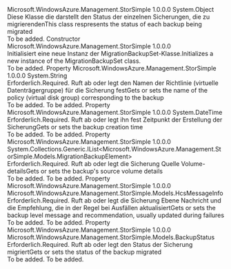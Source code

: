 <Type Name="MigrationBackupSet" FullName="Microsoft.WindowsAzure.Management.StorSimple.Models.MigrationBackupSet">
  <TypeSignature Language="C#" Value="public class MigrationBackupSet" />
  <TypeSignature Language="ILAsm" Value=".class public auto ansi beforefieldinit MigrationBackupSet extends System.Object" />
  <TypeSignature Language="DocId" Value="T:Microsoft.WindowsAzure.Management.StorSimple.Models.MigrationBackupSet" />
  <TypeSignature Language="VB.NET" Value="Public Class MigrationBackupSet" />
  <TypeSignature Language="F#" Value="type MigrationBackupSet = class" />
  <AssemblyInfo>
    <AssemblyName>Microsoft.WindowsAzure.Management.StorSimple</AssemblyName>
    <AssemblyVersion>1.0.0.0</AssemblyVersion>
  </AssemblyInfo>
  <Base>
    <BaseTypeName>System.Object</BaseTypeName>
  </Base>
  <Interfaces />
  <Docs>
    <summary>
            <span data-ttu-id="47140-101">Diese Klasse die darstellt den Status der einzelnen Sicherungen, die zu migrierenden</span><span class="sxs-lookup"><span data-stu-id="47140-101">This class respresents the status of each backup being migrated</span></span>
            </summary>
    <remarks>To be added.</remarks>
  </Docs>
  <Members>
    <Member MemberName=".ctor">
      <MemberSignature Language="C#" Value="public MigrationBackupSet ();" />
      <MemberSignature Language="ILAsm" Value=".method public hidebysig specialname rtspecialname instance void .ctor() cil managed" />
      <MemberSignature Language="DocId" Value="M:Microsoft.WindowsAzure.Management.StorSimple.Models.MigrationBackupSet.#ctor" />
      <MemberSignature Language="VB.NET" Value="Public Sub New ()" />
      <MemberType>Constructor</MemberType>
      <AssemblyInfo>
        <AssemblyName>Microsoft.WindowsAzure.Management.StorSimple</AssemblyName>
        <AssemblyVersion>1.0.0.0</AssemblyVersion>
      </AssemblyInfo>
      <Parameters />
      <Docs>
        <summary>
            <span data-ttu-id="47140-102">Initialisiert eine neue Instanz der MigrationBackupSet-Klasse.</span><span class="sxs-lookup"><span data-stu-id="47140-102">Initializes a new instance of the MigrationBackupSet class.</span></span>
            </summary>
        <remarks>To be added.</remarks>
      </Docs>
    </Member>
    <Member MemberName="BackupPolicyName">
      <MemberSignature Language="C#" Value="public string BackupPolicyName { get; set; }" />
      <MemberSignature Language="ILAsm" Value=".property instance string BackupPolicyName" />
      <MemberSignature Language="DocId" Value="P:Microsoft.WindowsAzure.Management.StorSimple.Models.MigrationBackupSet.BackupPolicyName" />
      <MemberSignature Language="VB.NET" Value="Public Property BackupPolicyName As String" />
      <MemberSignature Language="F#" Value="member this.BackupPolicyName : string with get, set" Usage="Microsoft.WindowsAzure.Management.StorSimple.Models.MigrationBackupSet.BackupPolicyName" />
      <MemberType>Property</MemberType>
      <AssemblyInfo>
        <AssemblyName>Microsoft.WindowsAzure.Management.StorSimple</AssemblyName>
        <AssemblyVersion>1.0.0.0</AssemblyVersion>
      </AssemblyInfo>
      <ReturnValue>
        <ReturnType>System.String</ReturnType>
      </ReturnValue>
      <Docs>
        <summary>
            <span data-ttu-id="47140-103">Erforderlich.</span><span class="sxs-lookup"><span data-stu-id="47140-103">Required.</span></span> <span data-ttu-id="47140-104">Ruft ab oder legt den Namen der Richtlinie (virtuelle Datenträgergruppe) für die Sicherung fest</span><span class="sxs-lookup"><span data-stu-id="47140-104">Gets or sets the name of the policy (virtual disk group) corresponding to the backup</span></span>
            </summary>
        <value>To be added.</value>
        <remarks>To be added.</remarks>
      </Docs>
    </Member>
    <Member MemberName="CreationTime">
      <MemberSignature Language="C#" Value="public DateTime CreationTime { get; set; }" />
      <MemberSignature Language="ILAsm" Value=".property instance valuetype System.DateTime CreationTime" />
      <MemberSignature Language="DocId" Value="P:Microsoft.WindowsAzure.Management.StorSimple.Models.MigrationBackupSet.CreationTime" />
      <MemberSignature Language="VB.NET" Value="Public Property CreationTime As DateTime" />
      <MemberSignature Language="F#" Value="member this.CreationTime : DateTime with get, set" Usage="Microsoft.WindowsAzure.Management.StorSimple.Models.MigrationBackupSet.CreationTime" />
      <MemberType>Property</MemberType>
      <AssemblyInfo>
        <AssemblyName>Microsoft.WindowsAzure.Management.StorSimple</AssemblyName>
        <AssemblyVersion>1.0.0.0</AssemblyVersion>
      </AssemblyInfo>
      <ReturnValue>
        <ReturnType>System.DateTime</ReturnType>
      </ReturnValue>
      <Docs>
        <summary>
            <span data-ttu-id="47140-105">Erforderlich.</span><span class="sxs-lookup"><span data-stu-id="47140-105">Required.</span></span> <span data-ttu-id="47140-106">Ruft ab oder legt ihn fest Zeitpunkt der Erstellung der Sicherung</span><span class="sxs-lookup"><span data-stu-id="47140-106">Gets or sets the backup creation time</span></span>
            </summary>
        <value>To be added.</value>
        <remarks>To be added.</remarks>
      </Docs>
    </Member>
    <Member MemberName="Elements">
      <MemberSignature Language="C#" Value="public System.Collections.Generic.IList&lt;Microsoft.WindowsAzure.Management.StorSimple.Models.MigrationBackupElement&gt; Elements { get; set; }" />
      <MemberSignature Language="ILAsm" Value=".property instance class System.Collections.Generic.IList`1&lt;class Microsoft.WindowsAzure.Management.StorSimple.Models.MigrationBackupElement&gt; Elements" />
      <MemberSignature Language="DocId" Value="P:Microsoft.WindowsAzure.Management.StorSimple.Models.MigrationBackupSet.Elements" />
      <MemberSignature Language="VB.NET" Value="Public Property Elements As IList(Of MigrationBackupElement)" />
      <MemberSignature Language="F#" Value="member this.Elements : System.Collections.Generic.IList&lt;Microsoft.WindowsAzure.Management.StorSimple.Models.MigrationBackupElement&gt; with get, set" Usage="Microsoft.WindowsAzure.Management.StorSimple.Models.MigrationBackupSet.Elements" />
      <MemberType>Property</MemberType>
      <AssemblyInfo>
        <AssemblyName>Microsoft.WindowsAzure.Management.StorSimple</AssemblyName>
        <AssemblyVersion>1.0.0.0</AssemblyVersion>
      </AssemblyInfo>
      <ReturnValue>
        <ReturnType>System.Collections.Generic.IList&lt;Microsoft.WindowsAzure.Management.StorSimple.Models.MigrationBackupElement&gt;</ReturnType>
      </ReturnValue>
      <Docs>
        <summary>
            <span data-ttu-id="47140-107">Erforderlich.</span><span class="sxs-lookup"><span data-stu-id="47140-107">Required.</span></span> <span data-ttu-id="47140-108">Ruft ab oder legt die Sicherung Quelle Volume-details</span><span class="sxs-lookup"><span data-stu-id="47140-108">Gets or sets the backup's source volume details</span></span>
            </summary>
        <value>To be added.</value>
        <remarks>To be added.</remarks>
      </Docs>
    </Member>
    <Member MemberName="Message">
      <MemberSignature Language="C#" Value="public Microsoft.WindowsAzure.Management.StorSimple.Models.HcsMessageInfo Message { get; set; }" />
      <MemberSignature Language="ILAsm" Value=".property instance class Microsoft.WindowsAzure.Management.StorSimple.Models.HcsMessageInfo Message" />
      <MemberSignature Language="DocId" Value="P:Microsoft.WindowsAzure.Management.StorSimple.Models.MigrationBackupSet.Message" />
      <MemberSignature Language="VB.NET" Value="Public Property Message As HcsMessageInfo" />
      <MemberSignature Language="F#" Value="member this.Message : Microsoft.WindowsAzure.Management.StorSimple.Models.HcsMessageInfo with get, set" Usage="Microsoft.WindowsAzure.Management.StorSimple.Models.MigrationBackupSet.Message" />
      <MemberType>Property</MemberType>
      <AssemblyInfo>
        <AssemblyName>Microsoft.WindowsAzure.Management.StorSimple</AssemblyName>
        <AssemblyVersion>1.0.0.0</AssemblyVersion>
      </AssemblyInfo>
      <ReturnValue>
        <ReturnType>Microsoft.WindowsAzure.Management.StorSimple.Models.HcsMessageInfo</ReturnType>
      </ReturnValue>
      <Docs>
        <summary>
            <span data-ttu-id="47140-109">Erforderlich.</span><span class="sxs-lookup"><span data-stu-id="47140-109">Required.</span></span> <span data-ttu-id="47140-110">Ruft ab oder legt die Sicherung Ebene Nachricht und die Empfehlung, die in der Regel bei Ausfällen aktualisiert</span><span class="sxs-lookup"><span data-stu-id="47140-110">Gets or sets the backup level message and recommendation, usually updated during failures</span></span>
            </summary>
        <value>To be added.</value>
        <remarks>To be added.</remarks>
      </Docs>
    </Member>
    <Member MemberName="Status">
      <MemberSignature Language="C#" Value="public Microsoft.WindowsAzure.Management.StorSimple.Models.BackupStatus Status { get; set; }" />
      <MemberSignature Language="ILAsm" Value=".property instance valuetype Microsoft.WindowsAzure.Management.StorSimple.Models.BackupStatus Status" />
      <MemberSignature Language="DocId" Value="P:Microsoft.WindowsAzure.Management.StorSimple.Models.MigrationBackupSet.Status" />
      <MemberSignature Language="VB.NET" Value="Public Property Status As BackupStatus" />
      <MemberSignature Language="F#" Value="member this.Status : Microsoft.WindowsAzure.Management.StorSimple.Models.BackupStatus with get, set" Usage="Microsoft.WindowsAzure.Management.StorSimple.Models.MigrationBackupSet.Status" />
      <MemberType>Property</MemberType>
      <AssemblyInfo>
        <AssemblyName>Microsoft.WindowsAzure.Management.StorSimple</AssemblyName>
        <AssemblyVersion>1.0.0.0</AssemblyVersion>
      </AssemblyInfo>
      <ReturnValue>
        <ReturnType>Microsoft.WindowsAzure.Management.StorSimple.Models.BackupStatus</ReturnType>
      </ReturnValue>
      <Docs>
        <summary>
            <span data-ttu-id="47140-111">Erforderlich.</span><span class="sxs-lookup"><span data-stu-id="47140-111">Required.</span></span> <span data-ttu-id="47140-112">Ruft ab oder legt den Status der Sicherung migriert</span><span class="sxs-lookup"><span data-stu-id="47140-112">Gets or sets the status of the backup migrated</span></span>
            </summary>
        <value>To be added.</value>
        <remarks>To be added.</remarks>
      </Docs>
    </Member>
  </Members>
</Type>